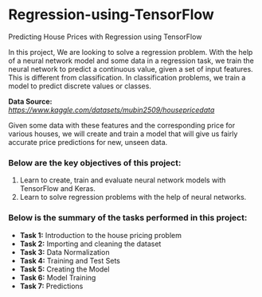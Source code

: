 # Regression-using-TensorFlow
Predicting House Prices with Regression using TensorFlow


In this project, We are looking to solve a regression problem. With the help of a neural network model and some data in a regression task, we train the neural network to predict a continuous value, given a set of input features. This is different from classification. In classification problems, we train a model to predict
discrete values or classes.

 __Data Source:__ *https://www.kaggle.com/datasets/mubin2509/housepricedata*

Given some data with these features and the corresponding price for various houses, we will create and train a model that will give us fairly
accurate price predictions for new, unseen data.

### Below are the key objectives of this project:
1.	Learn to create, train and evaluate neural network models with TensorFlow and Keras.
2.	Learn to solve regression problems with the help of neural networks.


### Below is the summary of the tasks performed in this project:
- __Task 1:__ Introduction to the house pricing problem
- __Task 2:__ Importing and cleaning the dataset
- __Task 3:__ Data Normalization
- __Task 4:__ Training and Test Sets
- __Task 5:__ Creating the Model
- __Task 6:__ Model Training
- __Task 7:__ Predictions
